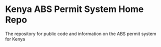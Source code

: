 # Kenya ABS Permit System Home Repo

The repository for public code and information on the ABS permit system for Kenya
